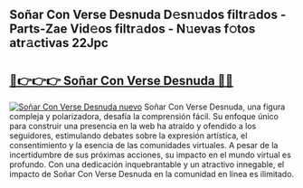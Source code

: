 ## Soñar Con Verse Desnuda D𝚎sn𝚞dos filtr𝚊dos - Parts-Zae Vid𝚎os filtr𝚊dos - N𝚞evas f𝚘tos atr𝚊ctivas 22Jpc

# <h2><a href="http://mb3pc1i.tromn.icu/?c=So%c3%b1ar+Con+Verse+Desnuda">🔗👉👉👉 Soñar Con Verse Desnuda 🔗🔗</a></h2>

[![Soñar Con Verse Desnuda nuevo](https://i.imgur.com/pEAQMta.gif)](http://mb3pc1i.tromn.icu/?c=So%c3%b1ar+Con+Verse+Desnuda)
Soñar Con Verse Desnuda, una figura compleja y polarizadora, desafía la comprensión fácil. Su enfoque único para construir una presencia en la web ha atraído y ofendido a los seguidores, estimulando debates sobre la expresión artística, el consentimiento y la esencia de las comunidades virtuales. A pesar de la incertidumbre de sus próximas acciones, su impacto en el mundo virtual es profundo. Con una dedicación inquebrantable y un atractivo innegable, el impacto de Soñar Con Verse Desnuda en la comunidad en línea es ilimitado.
